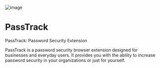 ![image](https://github.com/SriharC/PassTrack/assets/42175655/054b532a-1025-404d-a780-f0e7e98f5db2)


# PassTrack
PassTrack: Password Security Extension

PassTrack is a password security browser extension designed for businesses and everyday users. It provides you with the ability to increase password security in your organizations or just for yourself.
